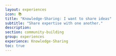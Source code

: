 ```yaml
---
layout: experiences
icon: 📚
title: "Knowledge-Sharing: I want to share ideas"
subtitle: "Share expertise with one another."
description:
section: community-building
group: experiences
experience: Knowledge-Sharing
toc: true
---
```

